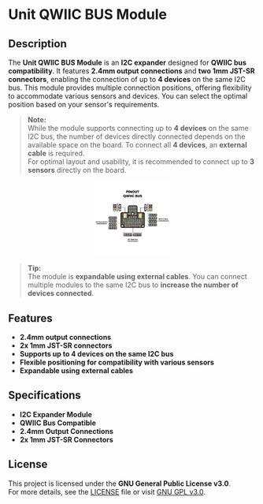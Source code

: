 # Unit QWIIC BUS Module

## Description

The **Unit QWIIC BUS Module** is an **I2C expander** designed for **QWIIC bus compatibility**. It features **2.4mm output connections** and **two 1mm JST-SR connectors**, enabling the connection of up to **4 devices** on the same I2C bus. This module provides multiple connection positions, offering flexibility to accommodate various sensors and devices. You can select the optimal position based on your sensor's requirements.

> **Note:**  
> While the module supports connecting up to **4 devices** on the same I2C bus, the number of devices directly connected depends on the available space on the board. To connect all **4 devices**, an **external cable** is required.  
> For optimal layout and usability, it is recommended to connect up to **3 sensors** directly on the board.

<p align="center" style="text-align: center; width: 100%;">
    <img src="./hardware/resources/PUE0053-Pinout-Qwiic-Bus[EN]-001.jpg" alt="Unit QWIIC BUS Module" width="30%">
</p>

> **Tip:**  
> The module is **expandable using external cables**. You can connect multiple modules to the same I2C bus to **increase the number of devices connected**.

## Features

- **2.4mm output connections**
- **2x 1mm JST-SR connectors**
- **Supports up to 4 devices on the same I2C bus**
- **Flexible positioning for compatibility with various sensors**
- **Expandable using external cables**

## Specifications

- **I2C Expander Module**
- **QWIIC Bus Compatible**
- **2.4mm Output Connections**
- **2x 1mm JST-SR Connectors**

## License

This project is licensed under the **GNU General Public License v3.0**.  
For more details, see the [LICENSE](./LICENSE) file or visit [GNU GPL v3.0](https://www.gnu.org/licenses/gpl-3.0.en.html).
